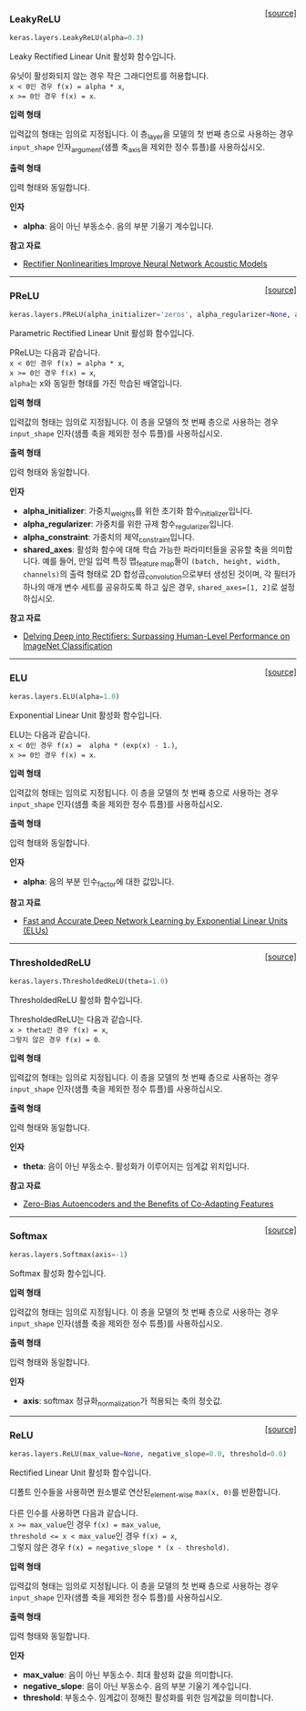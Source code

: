 <span style="float:right;">[[source]](https://github.com/keras-team/keras/blob/master/keras/layers/advanced_activations.py#L19)</span>
### LeakyReLU

```python
keras.layers.LeakyReLU(alpha=0.3)
```

Leaky Rectified Linear Unit 활성화 함수입니다.

유닛이 활성화되지 않는 경우 작은 그래디언트를 허용합니다.  
`x < 0인 경우 f(x) = alpha * x`,  
`x >= 0인 경우 f(x) = x`.

__입력 형태__

입력값의 형태는 임의로 지정됩니다. 이 층<sub>layer</sub>을 모델의 첫 번째 층으로 사용하는 경우 `input_shape` 인자<sub>argument</sub>(샘플 축<sub>axis</sub>을 제외한 정수 튜플)를 사용하십시오.

__출력 형태__

입력 형태와 동일합니다.

__인자__

- __alpha__: 음이 아닌 부동소수. 음의 부분 기울기 계수입니다.

__참고 자료__

- [Rectifier Nonlinearities Improve Neural Network Acoustic Models](
   https://ai.stanford.edu/~amaas/papers/relu_hybrid_icml2013_final.pdf)

----

<span style="float:right;">[[source]](https://github.com/keras-team/keras/blob/master/keras/layers/advanced_activations.py#L59)</span>
### PReLU

```python
keras.layers.PReLU(alpha_initializer='zeros', alpha_regularizer=None, alpha_constraint=None, shared_axes=None)
```

Parametric Rectified Linear Unit 활성화 함수입니다.

PReLU는 다음과 같습니다.  
`x < 0인 경우 f(x) = alpha * x`,  
`x >= 0인 경우 f(x) = x`,  
`alpha`는 x와 동일한 형태를 가진 학습된 배열입니다.

__입력 형태__

입력값의 형태는 임의로 지정됩니다. 이 층을 모델의 첫 번째 층으로 사용하는 경우 `input_shape` 인자(샘플 축을 제외한 정수 튜플)를 사용하십시오.

__출력 형태__

입력 형태와 동일합니다.

__인자__

- __alpha_initializer__: 가중치<sub>weights</sub>를 위한 초기화 함수<sub>initializer</sub>입니다.
- __alpha_regularizer__: 가중치를 위한 규제 함수<sub>regularizer</sub>입니다.
- __alpha_constraint__: 가중치의 제약<sub>constraint</sub>입니다.
- __shared_axes__: 활성화 함수에 대해 학습 가능한 파라미터들을 공유할 축을 의미합니다. 예를 들어, 만일 입력 특징 맵<sub>feature map</sub>들이 `(batch, height, width, channels)`의 출력 형태로 2D 합성곱<sub>convolution</sub>으로부터 생성된 것이며, 각 필터가 하나의 매개 변수 세트를 공유하도록 하고 싶은 경우, `shared_axes=[1, 2]`로 설정하십시오.

__참고 자료__

- [Delving Deep into Rectifiers: Surpassing Human-Level Performance on
   ImageNet Classification](https://arxiv.org/abs/1502.01852)

----

<span style="float:right;">[[source]](https://github.com/keras-team/keras/blob/master/keras/layers/advanced_activations.py#L153)</span>
### ELU

```python
keras.layers.ELU(alpha=1.0)
```

Exponential Linear Unit 활성화 함수입니다.

ELU는 다음과 같습니다.  
`x < 0인 경우 f(x) =  alpha * (exp(x) - 1.)`,  
`x >= 0인 경우 f(x) = x`.

__입력 형태__

입력값의 형태는 임의로 지정됩니다. 이 층을 모델의 첫 번째 층으로 사용하는 경우 `input_shape` 인자(샘플 축을 제외한 정수 튜플)를 사용하십시오.

__출력 형태__

입력 형태와 동일합니다.

__인자__

- __alpha__: 음의 부분 인수<sub>factor</sub>에 대한 값입니다.

__참고 자료__

- [Fast and Accurate Deep Network Learning by Exponential Linear Units
   (ELUs)](https://arxiv.org/abs/1511.07289v1)

----

<span style="float:right;">[[source]](https://github.com/keras-team/keras/blob/master/keras/layers/advanced_activations.py#L193)</span>
### ThresholdedReLU

```python
keras.layers.ThresholdedReLU(theta=1.0)
```

ThresholdedReLU 활성화 함수입니다.

ThresholdedReLU는 다음과 같습니다.  
`x > theta인 경우 f(x) = x`,  
`그렇지 않은 경우 f(x) = 0`.

__입력 형태__

입력값의 형태는 임의로 지정됩니다. 이 층을 모델의 첫 번째 층으로 사용하는 경우 `input_shape` 인자(샘플 축을 제외한 정수 튜플)를 사용하십시오.

__출력 형태__

입력 형태와 동일합니다.

__인자__

- __theta__: 음이 아닌 부동소수. 활성화가 이루어지는 임계값 위치입니다.

__참고 자료__

- [Zero-Bias Autoencoders and the Benefits of Co-Adapting Features](
   https://arxiv.org/abs/1402.3337)

----

<span style="float:right;">[[source]](https://github.com/keras-team/keras/blob/master/keras/layers/advanced_activations.py#L233)</span>
### Softmax

```python
keras.layers.Softmax(axis=-1)
```

Softmax 활성화 함수입니다.

__입력 형태__

입력값의 형태는 임의로 지정됩니다. 이 층을 모델의 첫 번째 층으로 사용하는 경우 `input_shape` 인자(샘플 축을 제외한 정수 튜플)를 사용하십시오.

__출력 형태__

입력 형태와 동일합니다.

__인자__

- __axis__: softmax 정규화<sub>normalization</sub>가 적용되는 축의 정숫값.

----

<span style="float:right;">[[source]](https://github.com/keras-team/keras/blob/master/keras/layers/advanced_activations.py#L265)</span>
### ReLU

```python
keras.layers.ReLU(max_value=None, negative_slope=0.0, threshold=0.0)
```

Rectified Linear Unit 활성화 함수입니다.

디폴트 인수들을 사용하면 원소별로 연산된<sub>element-wise</sub> `max(x, 0)`를 반환합니다.

다른 인수를 사용하면 다음과 같습니다.  
`x >= max_value`인 경우 `f(x) = max_value`,  
`threshold <= x < max_value`인 경우 `f(x) = x`,  
그렇지 않은 경우 `f(x) = negative_slope * (x - threshold)`.

__입력 형태__

입력값의 형태는 임의로 지정됩니다. 이 층을 모델의 첫 번째 층으로 사용하는 경우 `input_shape` 인자(샘플 축을 제외한 정수 튜플)를 사용하십시오.

__출력 형태__

입력 형태와 동일합니다.

__인자__

- __max_value__: 음이 아닌 부동소수. 최대 활성화 값을 의미합니다.
- __negative_slope__: 음이 아닌 부동소수. 음의 부분 기울기 계수입니다.
- __threshold__: 부동소수. 임계값이 정해진 활성화를 위한 임계값을 의미합니다.

